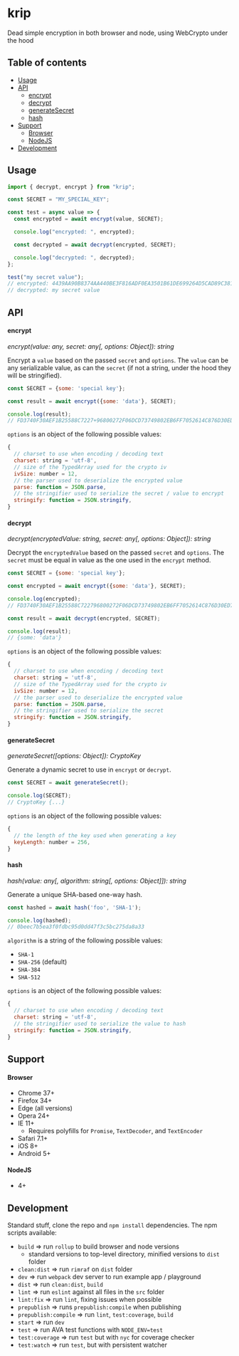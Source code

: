 # krip

Dead simple encryption in both browser and node, using WebCrypto under the hood

## Table of contents

- [Usage](#usage)
- [API](#api)
  - [encrypt](#encrypt)
  - [decrypt](#decrypt)
  - [generateSecret](#generatesecret)
  - [hash](#hash)
- [Support](#support)
  - [Browser](#browser)
  - [NodeJS](#nodejs)
- [Development](#development)

## Usage

```javascript
import { decrypt, encrypt } from "krip";

const SECRET = "MY_SPECIAL_KEY";

const test = async value => {
  const encrypted = await encrypt(value, SECRET);

  console.log("encrypted: ", encrypted);

  const decrypted = await decrypt(encrypted, SECRET);

  console.log("decrypted: ", decrypted);
};

test("my secret value");
// encrypted: 4439AA90B8374AA440BE3F816ADF0EA3501B61DE699264D5CAD89C381E595DD2337DCD00E7AE33F37A87C38CED
// decrypted: my secret value
```

## API

#### encrypt

_encrypt(value: any, secret: any[, options: Object]): string_

Encrypt a `value` based on the passed `secret` and `options`. The `value` can be any serializable value, as can the `secret` (if not a string, under the hood they will be stringified).

```javascript
const SECRET = {some: 'special key'};

const result = await encrypt({some: 'data'}, SECRET);

console.log(result);
// FD3740F30AEF1B25588C7227+96800272F06DCD73749802EB6FF7052614C876D30ED7398B4579295CE90FC8
```

`options` is an object of the following possible values:

```javascript
{
  // charset to use when encoding / decoding text
  charset: string = 'utf-8',
  // size of the TypedArray used for the crypto iv
  ivSize: number = 12,
  // the parser used to deserialize the encrypted value
  parse: function = JSON.parse,
  // the stringifier used to serialize the secret / value to encrypt
  stringify: function = JSON.stringify,
}
```

#### decrypt

_decrypt(encryptedValue: string, secret: any[, options: Object]): string_

Decrypt the `encryptedValue` based on the passed `secret` and `options`. The `secret` must be equal in value as the one used in the `encrypt` method.

```javascript
const SECRET = {some: 'special key'};

const encrypted = await encrypt({some: 'data'}, SECRET);

console.log(encrypted);
// FD3740F30AEF1B25588C722796800272F06DCD73749802EB6FF7052614C876D30ED7398B4579295CE90FC8

const result = await decrypt(encrypted, SECRET);

console.log(result);
// {some: 'data'}
```

`options` is an object of the following possible values:

```javascript
{
  // charset to use when encoding / decoding text
  charset: string = 'utf-8',
  // size of the TypedArray used for the crypto iv
  ivSize: number = 12,
  // the parser used to deserialize the encrypted value
  parse: function = JSON.parse,
  // the stringifier used to serialize the secret
  stringify: function = JSON.stringify,
}
```

#### generateSecret

_generateSecret([options: Object]): CryptoKey_

Generate a dynamic secret to use in `encrypt` or `decrypt`.

```javascript
const SECRET = await generateSecret();

console.log(SECRET);
// CryptoKey {...}
```

`options` is an object of the following possible values:

```javascript
{
  // the length of the key used when generating a key
  keyLength: number = 256,
}
```

#### hash

_hash(value: any[, algorithm: string[, options: Object]]): string_

Generate a unique SHA-based one-way hash.

```javascript
const hashed = await hash('foo', 'SHA-1');

console.log(hashed);
// 0beec7b5ea3f0fdbc95d0dd47f3c5bc275da8a33
```

`algorithm` is a string of the following possible values:

- `SHA-1`
- `SHA-256` (default)
- `SHA-384`
- `SHA-512`

`options` is an object of the following possible values:

```javascript
{
  // charset to use when encoding / decoding text
  charset: string = 'utf-8',
  // the stringifier used to serialize the value to hash
  stringify: function = JSON.stringify,
}
```

## Support

#### Browser

- Chrome 37+
- Firefox 34+
- Edge (all versions)
- Opera 24+
- IE 11+
  - Requires polyfills for `Promise`, `TextDecoder`, and `TextEncoder`
- Safari 7.1+
- iOS 8+
- Android 5+

#### NodeJS

- 4+

## Development

Standard stuff, clone the repo and `npm install` dependencies. The npm scripts available:

- `build` => run `rollup` to build browser and node versions
  - standard versions to top-level directory, minified versions to `dist` folder
- `clean:dist` => run `rimraf` on `dist` folder
- `dev` => run `webpack` dev server to run example app / playground
- `dist` => run `clean:dist`, `build`
- `lint` => run `eslint` against all files in the `src` folder
- `lint:fix` => run `lint`, fixing issues when possible
- `prepublish` => runs `prepublish:compile` when publishing
- `prepublish:compile` => run `lint`, `test:coverage`, `build`
- `start` => run `dev`
- `test` => run AVA test functions with `NODE_ENV=test`
- `test:coverage` => run `test` but with `nyc` for coverage checker
- `test:watch` => run `test`, but with persistent watcher
